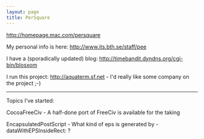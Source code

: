 ```yaml
---
layout: page
title: PerSquare
---
```




http://homepage.mac.com/persquare

My personal info is here: http://www.its.bth.se/staff/pee

I have a (sporadically updated) blog: http://timebandit.dyndns.org/cgi-bin/blosxom

I run this project: http://aquaterm.sf.net - I'd really like some company on the project ;-)

----

Topics I've started:

CocoaFreeCiv - A half-done port of FreeCiv is available for the taking

EncapsulatedPostScript - What kind of eps is generated by -dataWithEPSInsideRect: ?

